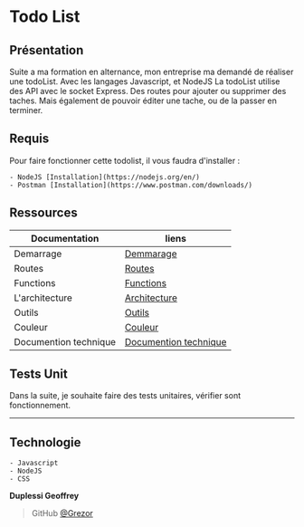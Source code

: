 # Todo List 

## Présentation 
Suite a ma formation en alternance, mon entreprise ma demandé de réaliser une todoList. Avec les langages Javascript, et NodeJS
La todoList utilise des API avec le socket Express. Des routes pour ajouter ou supprimer des taches. Mais également de pouvoir éditer 
une tache, ou de la passer en terminer.

## Requis 
Pour faire fonctionner cette todolist, il vous faudra d'installer :
    
    - NodeJS [Installation](https://nodejs.org/en/)
    - Postman [Installation](https://www.postman.com/downloads/)

## Ressources 
| Documentation             | liens                                                             |
| --------------------------| ------------------------------------------------------------------|
| Demarrage                 | [Demmarage](https://github.com/Grezor/TodoList/)    |
| Routes                    | [Routes ](https://github.com/Grezor/TodoList/)      |
| Functions                 | [Functions](https://github.com/Grezor/TodoList/)    |
| L'architecture            | [Architecture](https://github.com/Grezor/TodoList/) |
| Outils                    | [Outils](https://github.com/Grezor/TodoList/)       |
| Couleur                   | [Couleur](https://github.com/Grezor/TodoList/)      |
| Documention technique     | [Documention technique](https://github.com/Grezor/TodoList/)      |

## Tests Unit

Dans la suite, je souhaite faire des tests unitaires, vérifier sont fonctionnement.

---

## Technologie 
    - Javascript
    - NodeJS
    - CSS 
**Duplessi Geoffrey** 
> GitHub [@Grezor][4]

[4]: https://github.com/Grezor
 
